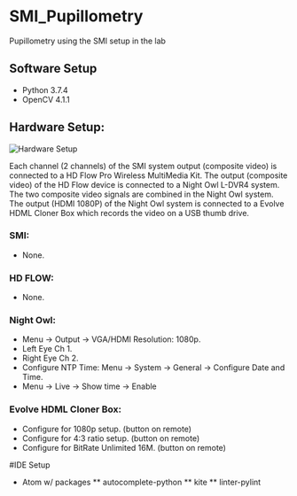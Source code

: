 # SMI_Pupillometry
Pupillometry using the SMI setup in the lab

## Software Setup
* Python 3.7.4
* OpenCV 4.1.1

## Hardware Setup:

![Hardware Setup](https://github.com/LPHI-Test/SMI_Pupillometry/blob/master/Images/Hardware%20Setup.jpg)

Each channel (2 channels) of the SMI system output (composite video) is connected to a HD Flow Pro Wireless MultiMedia Kit.  The output (composite video) of the HD Flow device is connected to a Night Owl L-DVR4 system.  The two composite video signals are combined in the Night Owl system.  The output (HDMI 1080P) of the Night Owl system is connected to a Evolve HDML Cloner Box which records the video on a USB thumb drive.

### SMI:
* None.

### HD FLOW:
* None.

### Night Owl:
* Menu -> Output -> VGA/HDMI Resolution: 1080p.
* Left Eye Ch 1.
* Right Eye Ch 2.
* Configure NTP Time: Menu -> System -> General  -> Configure Date and Time.
* Menu -> Live -> Show time -> Enable

### Evolve HDML Cloner Box:
* Configure for 1080p setup. (button on remote)
* Configure for 4:3 ratio setup. (button on remote)
* Configure for BitRate Unlimited 16M. (button on remote)

#IDE Setup
* Atom w/ packages
** autocomplete-python
** kite
** linter-pylint
